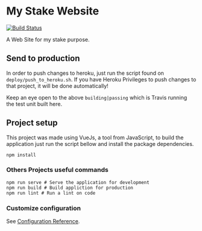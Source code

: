 # My Stake Website

[![Build Status](https://travis-ci.org/igormcsouza/stake-website.svg?branch=develop)](https://travis-ci.org/igormcsouza/stake-website)

A Web Site for my stake purpose.

## Send to production

In order to push changes to heroku, just run the script found on `deploy/push_to_heroku.sh`. If you have Heroku Privileges to push changes to that project, it will be done automatically! 

Keep an eye open to the above `building|passing` which is Travis running the test unit built here.

## Project setup

This project was made using VueJs, a tool from JavaScript, to build the application just run the script bellow and install the package dependencies.

    npm install


### Others Projects useful commands

    npm run serve # Serve the application for development
    npm run build # Build appliction for production
    npm run lint # Run a lint on code

### Customize configuration
See [Configuration Reference](https://cli.vuejs.org/config/).
